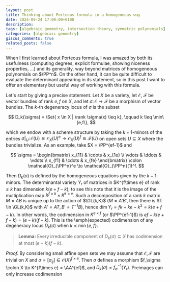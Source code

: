 ```yaml
---
layout: post
title: Thinking about Porteous formula in a homogeneous way
date: 2024-09-24 17:00:00+0100
description: 
tags: [algebraic geometry, intersection theory, symmetric polynomials]
categories: [algebraic geometry]
giscus_comments: true
related_posts: false
---
```


When I first learned about Porteous formula, I was amazed by both its usefulness (computing degrees, explicit formulae, showing niceness properties, ...) and its generality, way beyond matrices of homogeneous polynomials on $\PP^n$. On the other hand, it can be quite difficult to evaluate the determinant appearing in its statement, so in this post I want to offer an elementary but useful way of working with this formula.

Let's start by giving a precise statement. Let $X$ be a variety, let $\mathcal{E}$, $\mathcal{F}$ be vector bundles of rank $e,f$ on $X$, and let $\sigma \colon \mathcal{E} \to \mathcal{F}$ be a morphism of vector bundles. The $k$-th degeneracy locus of $\sigma$ is the subset

$$
D_k(\sigma) = \Set{ x \in X | \rank \sigma(x) \leq k}, \qquad k \leq \min\{e,f\},
$$

which we endow with a scheme structure by taking the $k+1$-minors of the entries $\sigma|_U \colon \mathcal{E}(U) \cong \mathcal{O}_X(U)^e \to \mathcal{O}_X(U)^f \cong \mathcal{F}(U)$ on open sets $U \subseteq X$ where the bundles trivialize. As an example, take $X = \PP^{ef-1}$ and

$$
\sigma = \begin{bmatrix}
x_{11} & \cdots & x_{1e} \\
\vdots & \ddots & \vdots \\
x_{f1} & \cdots & x_{fe}
\end{bmatrix} \colon \mathcal{O}_{\PP^n}^e \to \mathcal{O}_{\PP^n}(1)^f.
$$

Then $D_k(\sigma)$ is defined by the homogeneous equations given by the $k-1$-minors. The determinantal variety $Y_r$ of matrices in $K^{f\times e} of rank $\leq k$ has dimension $k(e+f-k)$; to see this note that it is the image of the multiplication map $K^{f\times k} \times K^{k \times e}$. Such a decomposition of a rank $k$ matrix $M = AB$ is unique up to the action of $\GL(k,K)$ ($M = A'B'$, then there is $T \in \GL(k,K)$ with $A'=AT, B'=T^{-1}B$), hence $\dim Y_r = fk+ke-k^2 = k(e+f-k)$. In other words, the codimension in $K^{e\times f}$ (or $\PP^{ef-1}$) is $ef-k(e+f-k) = (e-k)(f-k)$. This is the \emph{expected} codimension of any degeneracy locus $D_k(\sigma)$ when $k \leq \min\{e,f\}$.

> **Lemma:** Every irreducible component of $D_k(\sigma) \subseteq X$ has codimension at most $(e-k)(f-k)$.

_Proof._ By considering small affine open sets we may assume that $\mathcal{E},\mathcal{F}$ are trivial on $X$ and $\sigma = [\sigma_{ij}] \in \mathcal{O}(X)^{f\times e}$. Then $\sigma$ defines a morphism $f_\sigma \colon X \to K^{f\times e} = \AA^{ef}$, and $D_k(\sigma) = f_\sigma^{-1}(Y_r)$. Preimages can only increase codimension
